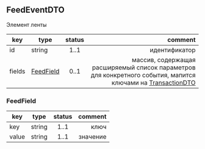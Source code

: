 ## FeedEventDTO

Элемент ленты

key | type | status | comment
--- | ---- | :----: | ---:
id | string | 1..1 | идентификатор
fields | [FeedField](#feedfield) | 0..1 | массив, содержащая расширяемый список параметров для конкретного события, мапится ключами на [TransactionDTO](#transactiondto)

### FeedField

key | type | status | comment
--- | ---- | :----: | ---:
key | string | 1..1 | ключ
value | string | 1..1 | значение
